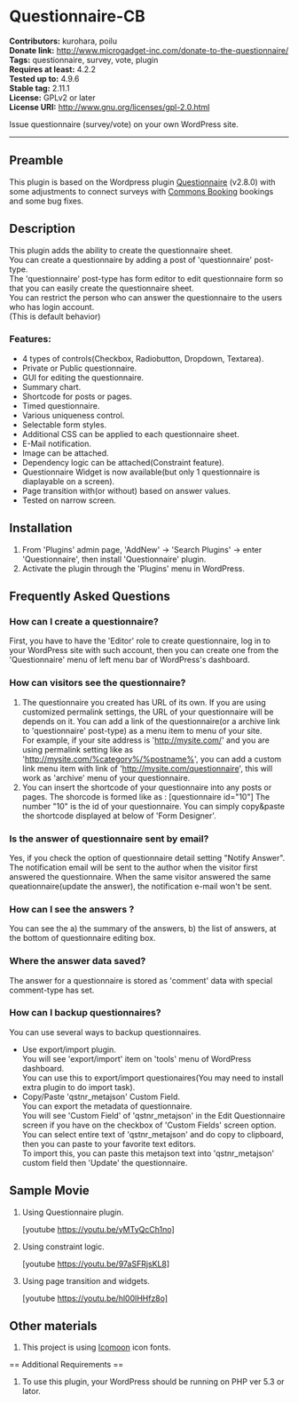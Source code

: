 # Questionnaire-CB

**Contributors:** kurohara, poilu  
**Donate link:** http://www.microgadget-inc.com/donate-to-the-questionnaire/  
**Tags:** questionnaire, survey, vote, plugin  
**Requires at least:** 4.2.2  
**Tested up to:** 4.9.6  
**Stable tag:** 2.11.1  
**License:** GPLv2 or later  
**License URI:** http://www.gnu.org/licenses/gpl-2.0.html

Issue questionnaire (survey/vote) on your own WordPress site.

---

## Preamble

This plugin is based on the Wordpress plugin [Questionnaire](https://wordpress.org/plugins/questionnaire/) (v2.8.0) with some adjustments to connect surveys with [Commons Booking](https://github.com/wielebenwir/commons-booking) bookings and some bug fixes.

## Description

This plugin adds the ability to create the questionnaire sheet.  
You can create a questionnaire by adding a post of 'questionnaire' post-type.  
The 'questionnaire' post-type has form editor to edit questionnaire form so that you can easily create the questionnaire sheet.  
You can restrict the person who can answer the questionnaire to the users who has login account.  
(This is default behavior)  

### Features:

* 4 types of controls(Checkbox, Radiobutton, Dropdown, Textarea).  
* Private or Public questionnaire.  
* GUI for editing the questionnaire.  
* Summary chart.  
* Shortcode for posts or pages.  
* Timed questionnaire.  
* Various uniqueness control.  
* Selectable form styles.  
* Additional CSS can be applied to each questionnaire sheet.  
* E-Mail notification.
* Image can be attached.  
* Dependency logic can be attached(Constraint feature).  
* Questionnaire Widget is now available(but only 1 questionnaire is diaplayable on a screen).
* Page transition with(or without) based on answer values.  
* Tested on narrow screen.  

## Installation

1. From 'Plugins' admin page, 'AddNew' -> 'Search Plugins' -> enter 'Questionnaire', then install 'Questionnaire' plugin.
1. Activate the plugin through the 'Plugins' menu in WordPress.

## Frequently Asked Questions

### How can I create a questionnaire?

First, you have to have the 'Editor' role to create questionnaire, log in to your WordPress site with such account, then you can create one from the 'Questionnaire' menu of left menu bar of WordPress's dashboard.

### How can visitors see the questionnaire?

1. The questionnaire you created has URL of its own.
  If you are using customized permalink settings, the URL of your questionnaire will be depends on it.
  You can add a link of the questionnaire(or a archive link to 'questionnaire' post-type) as a menu item to menu of your site.  
  For example, if your site address is 'http://mysite.com/' and you are using permalink setting like as   
    'http://mysite.com/%category%/%postname%', you can add a custom link menu item with link of 'http://mysite.com/questionnaire', this will work as 'archive' menu of your questionnaire.  
2. You can insert the shortcode of your questionnaire into any posts or pages.
  The shorcode is formed like as :
  [questionnaire id="10"]
  The number "10" is the id of your questionnaire.
  You can simply copy&paste the shortcode displayed at below of 'Form Designer'.

### Is the answer of questionnaire sent by email?

Yes, if you check the option of questionnaire detail setting "Notify Answer".
The notification email will be sent to the author when the visitor first answered the questionnaire.
When the same visitor answered the same queationnaire(update the answer), the notification e-mail won't be sent.

### How can I see the answers ?

You can see the a) the summary of the answers, b) the list of answers, at the bottom of questionnaire editing box.

### Where the answer data saved?

The answer for a questionnaire is stored as 'comment' data with special comment-type has set.  

### How can I backup questionnaires?

You can use several ways to backup questionnaires.  

* Use export/import plugin.  
  You will see 'export/import' item on 'tools' menu of WordPress dashboard.  
  You can use this to export/import questionaires(You may need to install extra plugin to do import task).  
* Copy/Paste 'qstnr_metajson' Custom Field.  
  You can export the metadata of questionnaire.   
  You will see 'Custom Field' of 'qstnr_metajson' in the Edit Questionnaire screen if you have on the checkbox of 'Custom Fields' screen option.  
  You can select entire text of 'qstnr_metajson' and do copy to clipboard, then you can paste to your favorite text editors.  
  To import this, you can paste this metajson text into 'qstnr_metajson' custom field then 'Update' the questionnaire.   

## Sample Movie

1. Using Questionnaire plugin.  

   [youtube https://youtu.be/yMTyQcCh1no]

2. Using constraint logic.  

   [youtube https://youtu.be/97aSFRjsKL8]

3. Using page transition and widgets.

   [youtube https://youtu.be/hl00lHHfz8o]

## Other materials

1. This project is using [Icomoon](https://github.com/Keyamoon) icon fonts.

== Additional Requirements ==

1. To use this plugin, your WordPress should be running on PHP ver 5.3 or lator.
